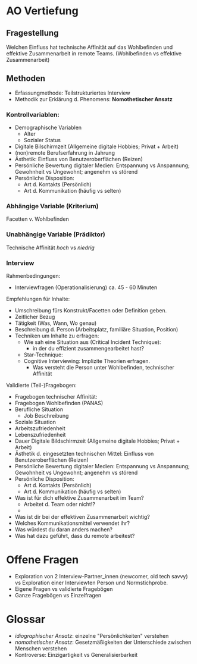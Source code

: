 # AO Vertiefung

## Fragestellung

Welchen Einfluss hat technische Affinität auf das Wohlbefinden und effektive Zusammenarbeit in remote Teams. (Wohlbefinden vs effektive Zusammenarbeit)

## Methoden

- Erfassungmethode: Teilstrukturiertes Interview
- Methodik zur Erklärung d. Phenomens: **Nomothetischer Ansatz**

### Kontrollvariablen:
- Demographische Variablen
    - Alter
    - Sozialer Status
- Digitale Bilschirmzeit (Allgemeine digitale Hobbies; Privat + Arbeit)
- (non)remote Berufserfahrung in Jahrung
- Ästhetik: Einfluss von Benutzeroberflächen (Reizen)
- Persönliche Bewertung digitaler Medien: Entspannung vs Anspannung; Gewohnheit vs Ungewohnt; angenehm vs störend
- Persönliche Disposition:
    - Art d. Kontakts (Persönlich)
    - Art d. Kommunikation (häufig vs selten)

### Abhängige Variable (Kriterium)
Facetten v. Wohlbefinden

### Unabhängige Variable (Prädiktor)
Technische Affinität _hoch_ vs _niedrig_

### Interview

Rahmenbedingungen:
- Interviewfragen (Operationalisierung) ca. 45 - 60 Minuten

Empfehlungen für Inhalte:
- Umschreibung fürs Konstrukt/Facetten oder Definition geben.
- Zeitlicher Bezug
- Tätigkeit (Was, Wann, Wo genau)
- Beschreibung d. Person (Arbeitsplatz, familiäre Situation, Position)
- Techniken um Inhalte zu erfragen:
    - Wie sah eine Situation aus (Critical Incident Technique):
        - in der du effizient zusammengearbeitet hast?
    - Star-Technique:
    - Cognitive Interviewing: Implizite Theorien erfragen.
        - Was versteht die Person unter Wohlbefinden, technischer Affinität

Validierte (Teil-)Fragebogen:
- Fragebogen technischer Affinität:
- Fragebogen Wohlbefinden (PANAS)
- Berufliche Situation
    - Job Beschreibung
- Soziale Situation
- Arbeitszufriedenheit
- Lebenszufriedenheit
- Dauer Digitale Bildschirmzeit (Allgemeine digitale Hobbies; Privat + Arbeit)
- Ästhetik d. eingesetzten technischen Mittel: Einfluss von Benutzeroberflächen (Reizen)
- Persönliche Bewertung digitaler Medien: Entspannung vs Anspannung; Gewohnheit vs Ungewohnt; angenehm vs störend
- Persönliche Disposition:
    - Art d. Kontakts (Persönlich)
    - Art d. Kommunikation (häufig vs selten)
- Was ist für dich effektive Zusammenarbeit im Team?
    - Arbeitet d. Team oder nicht!?
    - 
- Was ist dir bei der effektiven Zusammenarbeit wichtig?
- Welches Kommunikationsmittel verwendet ihr?
- Was würdest du daran anders machen?
- Was hat dazu geführt, dass du remote arbeitest?

# Offene Fragen
- Exploration von 2 Interview-Partner_innen (newcomer, old tech savvy) vs Exploration einer Interviewten Person und Normstichprobe.
- Eigene Fragen vs validierte Fragebögen
- Ganze Fragebögen vs Einzelfragen

# Glossar
- _idiographischer Ansatz_: einzelne "Persönlichkeiten" verstehen
- _nomothetischer Ansatz_: Gesetzmäßigkeiten der Unterschiede zwischen Menschen verstehen
- Kontroverse: Einzigartigkeit vs Generalisierbarkeit